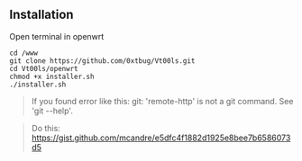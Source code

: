 ## Installation
Open terminal in openwrt
```
cd /www
git clone https://github.com/0xtbug/Vt00ls.git
cd Vt00ls/openwrt
chmod +x installer.sh
./installer.sh
```

> If you found error like this:
git: 'remote-http' is not a git command. See 'git --help'.

> Do this:
https://gist.github.com/mcandre/e5dfc4f1882d1925e8bee7b6586073d5